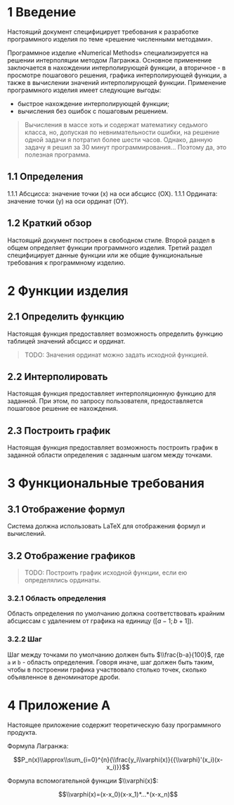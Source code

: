 # 1 Введение

Настоящий документ специфицирует требования к разработке программного изделия по
теме «решение численными методами».

Программное изделие «Numerical Methods» специализируется на решении интерполяции
методом Лагранжа. Основное применение заключается в нахождении интерполирующей
функции, а вторичное - в просмотре пошагового решения, графика интерполирующей
функции, а также в вычислении значений интерполирующей функции. Применение
программного изделия имеет следующие выгоды:

- быстрое нахождение интерполирующей функции;
- вычисления без ошибок с пошаговым решением.

> Вычисления в массе хоть и содержат математику седьмого класса, но, допуская по
> невнимательности ошибки, на решение одной задачи я потратил более шести часов.
> Однако, данную задачу я решил за 30 минут программирования... Поэтому да, это
> полезная программа.

## 1.1 Определения

1.1.1 Абсцисса: значение точки (x) на оси абсцисс (OX).
1.1.1 Ордината: значение точки (y) на оси ординат (OY).

## 1.2 Краткий обзор

Настоящий документ построен в свободном стиле. Второй раздел в общем определяет
функции программного изделия. Третий раздел специфицирует данные функции или же
общие функциональные требования к программному изделию.

# 2 Функции изделия

## 2.1 Определить функцию

Настоящая функция предоставляет возможность определить функцию таблицей значений
абсцисс и ординат.

> TODO: Значения ординат можно задать исходной функцией.

## 2.2 Интерполировать

Настоящая функция предоставляет интерполяционную функцию для заданной. При этом,
по запросу пользователя, предоставляется пошаговое решение ее нахождения.

## 2.3 Построить график

Настоящая функция предоставляет возможность построить график в заданной области
определения с заданным шагом между точками.

# 3 Функциональные требования

## 3.1 Отображение формул

Система должна использовать LaTeX для отображения формул и вычислений.

## 3.2 Отображение графиков

> TODO: Построить график исходной функции, если ею определялись ординаты.

### 3.2.1 Область определения

Область определения по умолчанию должна соответствовать крайним абсциссам с
удалением от графика на единицу ($`[a-1; b+1]`$).

### 3.2.2 Шаг

Шаг между точками по умолчанию должен быть $`\\frac{b-a}{100}`$, где `a` и `b` -
область определения. Говоря иначе, шаг должен быть таким, чтобы в построении
графика участвовало столько точек, сколько объявленное в деноминаторе дроби.

# 4 Приложение А

Настоящее приложение содержит теоретическую базу программного продукта.

Формула Лагранжа:

```math
P_n(x)\\approx\\sum_{i=0}^{n}{\\frac{y_i\\varphi(x)}{{\\varphi}'(x_i)(x-x_i)}}
```

Формула вспомогательной функции $`\\varphi(x)`$:

```math
\\varphi(x)=(x-x_0)(x-x_1)*...*(x-x_n)
```
